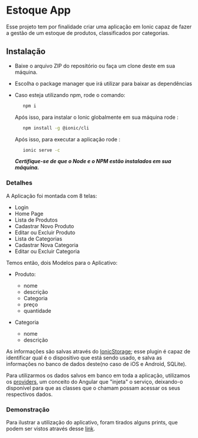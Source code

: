 # Estoque App

Esse projeto tem por finalidade criar uma aplicação em Ionic capaz de
fazer a gestão de um estoque de produtos, classificados por categorias.

## Instalação
  - Baixe o arquivo ZIP do repositório ou faça um clone deste em sua máquina.
  - Escolha o package manager que irá utilizar para baixar as dependências

  - Caso esteja utilizando npm, rode o comando:
    ```sh
       npm i
    ```
    Após isso, para instalar o Ionic globalmente em sua máquina rode :
    ```sh
       npm install -g @ionic/cli
    ```
    Após isso, para executar a aplicação rode :
    ```sh
       ionic serve -c
    ```

    ***Certifique-se de que o Node e o NPM estão instalados em sua máquina.***

### Detalhes

A Aplicação foi montada com 8 telas:
  - Login
  - Home Page
  - Lista de Produtos
  - Cadastrar Novo Produto
  - Editar ou Excluir Produto
  - Lista de Categorias
  - Cadastrar Nova Categoria
  - Editar ou Excluir Categoria

Temos então, dois Modelos para o Aplicativo:
  - Produto:
    - nome
    - descrição
    - Categoria
    - preço
    - quantidade

  - Categoria
    - nome
    - descrição

As informações são salvas através do [IonicStorage](https://github.com/ionic-team/ionic-storage); esse plugin é capaz
de identificar qual é o dispositivo que está sendo usado, e salva as informações no banco de dados deste(no caso de
iOS e Android, SQLite).

Para utilizarmos os dados salvos em banco em toda a aplicação, utilizamos os [providers](https://www.joshmorony.com/when-to-use-providersservicesinjectables-in-ionic/), um conceito do Angular que "injeta" o serviço, deixando-o disponível
para que as classes que o chamam possam acessar os seus respectivos dados.

### Demonstração

Para ilustrar a utilização do aplicativo, foram tirados alguns prints, que podem ser vistos através desse [link](https://imgur.com/a/TWMqqJR).
